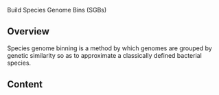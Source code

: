Build Species Genome Bins (SGBs)

## Overview
Species genome binning is a method by which genomes are grouped by genetic similarity so as to approximate a classically defined bacterial species.

## Content
